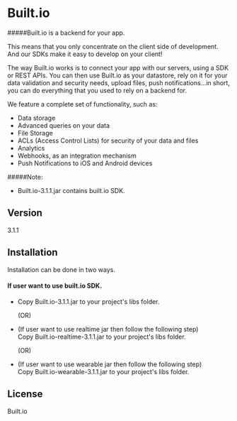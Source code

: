 Built.io
=========

#####Built.io is a backend for your app.


This means that you only concentrate on the client side of development. And our SDKs make it easy to develop on your client!

The way Built.io works is to connect your app with our servers, using a SDK or REST APIs. You can then use Built.io as your datastore, rely on it for your data validation and security needs, upload files, push notifications...in short, you can do everything that you used to rely on a backend for.

We feature a complete set of functionality, such as:

- Data storage
- Advanced queries on your data
- File Storage
- ACLs (Access Control Lists) for security of your data and files
- Analytics
- Webhooks, as an integration mechanism
- Push Notifications to iOS and Android devices  

#####Note:
- Built.io-3.1.1.jar contains built.io SDK. 

Version
----

3.1.1


Installation
--------------

Installation can be done in two ways.

#### If user want to use built.io SDK.

- Copy Built.io-3.1.1.jar to your project's libs folder.
		  
   (OR)
						
- (If user want to use realtime jar then follow the following step)						
  Copy Built.io-realtime-3.1.1.jar to your project's libs folder.

   (OR)

- (If user want to use wearable jar then follow the following step)						
  Copy Built.io-wearable-3.1.1.jar to your project's libs folder.



License
----

Built.io
  
    